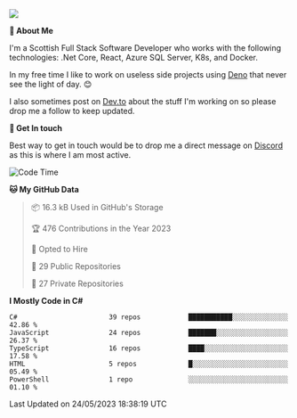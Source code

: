 <img src="https://github.com/jasonhughes94/jasonhughes94/blob/main/header.png?raw=true">

**:tangerine: About Me**

I'm a Scottish Full Stack Software Developer who works with the following technologies: .Net Core, React, Azure SQL Server, K8s, and Docker.

In my free time I like to work on useless side projects using [Deno](https://deno.land/) that never see the light of day. 😊

I also sometimes post on [Dev.to](https://dev.to/jasonhughes94) about the stuff I'm working on so please drop me a follow to keep updated.

**:speech_balloon: Get In touch**

Best way to get in touch would be to drop me a direct message on [Discord](https://discordapp.com/users/206498666976903169) as this is where I am most active.

<!--START_SECTION:waka-->
![Code Time](http://img.shields.io/badge/Code%20Time-1%2C097%20hrs%2029%20mins-blue)

**🐱 My GitHub Data** 

> 📦 16.3 kB Used in GitHub's Storage 
 > 
> 🏆 476 Contributions in the Year 2023
 > 
> 💼 Opted to Hire
 > 
> 📜 29 Public Repositories 
 > 
> 🔑 27 Private Repositories 
 > 
**I Mostly Code in C#** 

```text
C#                       39 repos            ███████████░░░░░░░░░░░░░░   42.86 % 
JavaScript               24 repos            ███████░░░░░░░░░░░░░░░░░░   26.37 % 
TypeScript               16 repos            ████░░░░░░░░░░░░░░░░░░░░░   17.58 % 
HTML                     5 repos             █░░░░░░░░░░░░░░░░░░░░░░░░   05.49 % 
PowerShell               1 repo              ░░░░░░░░░░░░░░░░░░░░░░░░░   01.10 % 
```




 Last Updated on 24/05/2023 18:38:19 UTC
<!--END_SECTION:waka-->
